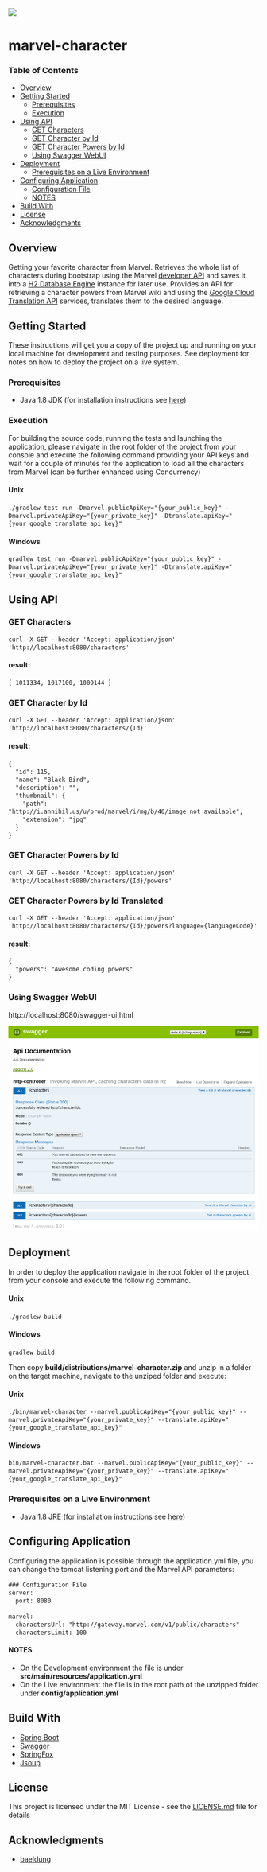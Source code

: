 <img src="https://i.annihil.us/u/prod/misc/marvel.svg" width=200/>

# marvel-character

### Table of Contents

* [Overview](#overview)
* [Getting Started](#getting-started)
    * [Prerequisites](#prerequisites)
    * [Execution](#execution)
* [Using API](#using-api)
    * [GET Characters](#get-characters)
    * [GET Character by Id](#get-character-by-id)
    * [GET Character Powers by Id](#get-character-powers-by-id)
    * [Using Swagger WebUI](#using-swagger-webui)
* [Deployment](#deployment)
    * [Prerequisites on a Live Environment](#prerequisites-on-a-live-environment)
* [Configuring Application](#configuring-application)
    * [Configuration File](#configuration-file)
    * [NOTES](#notes)
* [Build With](#build-with)
* [License](#build-with)
* [Acknowledgments](#acknowledgments)

## Overview
Getting your favorite character from Marvel. Retrieves the whole list of characters during bootstrap using the Marvel [developer API](https://developer.marvel.com/docs) and saves it into a [H2 Database Engine](http://www.h2database.com/html/main.html) instance for later use. Provides an API for retrieving a character powers from Marvel wiki and using the [Google Cloud Translation API](https://cloud.google.com/translate/docs/) services, translates them to the desired language.

## Getting Started
These instructions will get you a copy of the project up and running on your local machine for development and testing purposes.
See deployment for notes on how to deploy the project on a live system.

### Prerequisites
* Java 1.8 JDK (for installation instructions see [here](https://docs.oracle.com/javase/8/docs/technotes/guides/install/install_overview.html))

### Execution
For building the source code, running the tests and launching the application, please navigate in the root folder of the project
from your console and execute the following command providing your API keys and wait for a couple of minutes for the application
to load all the characters from Marvel (can be further enhanced using Concurrency)

#### Unix
```
./gradlew test run -Dmarvel.publicApiKey="{your_public_key}" -Dmarvel.privateApiKey="{your_private_key}" -Dtranslate.apiKey="{your_google_translate_api_key}"
```

#### Windows
```
gradlew test run -Dmarvel.publicApiKey="{your_public_key}" -Dmarvel.privateApiKey="{your_private_key}" -Dtranslate.apiKey="{your_google_translate_api_key}"
```

## Using API

### GET Characters
```
curl -X GET --header 'Accept: application/json' 'http://localhost:8080/characters'
```

#### result:
```
[ 1011334, 1017100, 1009144 ]
```

### GET Character by Id
```
curl -X GET --header 'Accept: application/json' 'http://localhost:8080/characters/{Id}'
```

#### result:
```
{
  "id": 115,
  "name": "Black Bird",
  "description": "",
  "thumbnail": {
    "path": "http://i.annihil.us/u/prod/marvel/i/mg/b/40/image_not_available",
    "extension": "jpg"
  }
}
```

### GET Character Powers by Id
```
curl -X GET --header 'Accept: application/json' 'http://localhost:8080/characters/{Id}/powers'
```

### GET Character Powers by Id Translated

```
curl -X GET --header 'Accept: application/json' 'http://localhost:8080/characters/{Id}/powers?language={languageCode}'
```

#### result:
```
{
  "powers": "Awesome coding powers"
}
```

### Using Swagger WebUI
http://localhost:8080/swagger-ui.html

<img src="swagger.png"/>

## Deployment
In order to deploy the application navigate in the root folder of the project from your console and execute the following command.

#### Unix
`./gradlew build`

#### Windows
`gradlew build`

Then copy **build/distributions/marvel-character.zip** and unzip in a folder on the target machine, navigate to the unziped folder and execute:

#### Unix
```
./bin/marvel-character --marvel.publicApiKey="{your_public_key}" --marvel.privateApiKey="{your_private_key}" --translate.apiKey="{your_google_translate_api_key}"
```

#### Windows
```
bin/marvel-character.bat --marvel.publicApiKey="{your_public_key}" --marvel.privateApiKey="{your_private_key}" --translate.apiKey="{your_google_translate_api_key}"
```

### Prerequisites on a Live Environment
* Java 1.8 JRE (for installation instructions see [here](https://docs.oracle.com/javase/8/docs/technotes/guides/install/install_overview.html))

## Configuring Application
Configuring the application is possible through the application.yml file, you can change the tomcat listening port and the Marvel API parameters:
```
### Configuration File
server:
  port: 8080

marvel:
  charactersUrl: "http://gateway.marvel.com/v1/public/characters"
  charactersLimit: 100
```

#### NOTES
* On the Development environment the file is under **src/main/resources/application.yml**
* On the Live environment the file is in the root path of the unzipped folder under **config/application.yml**

## Build With
* [Spring Boot](https://projects.spring.io/spring-boot/)
* [Swagger](https://swagger.io/)
* [SpringFox](http://springfox.github.io/springfox/)
* [Jsoup](https://jsoup.org/)

## License
This project is licensed under the MIT License - see the [LICENSE.md](LICENSE.md) file for details

## Acknowledgments
* [baeldung](http://www.baeldung.com/swagger-2-documentation-for-spring-rest-api)